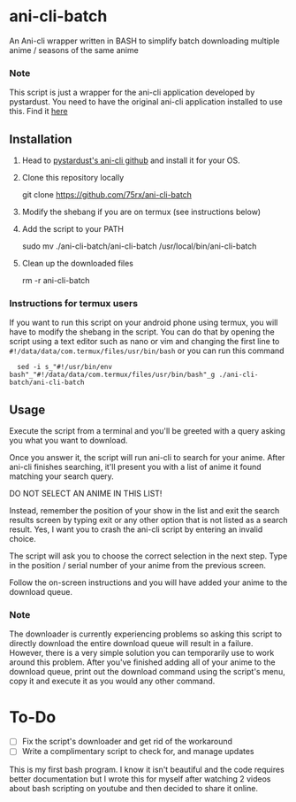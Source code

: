 # ani-cli-batch
An Ani-cli wrapper written in BASH to simplify batch downloading multiple anime / seasons of the same anime

### Note
This script is just a wrapper for the ani-cli application developed by pystardust. You need to have the original ani-cli application installed to use this. Find it [here](https://github.com/pystardust/ani-cli)

## Installation
1. Head to [pystardust's ani-cli github](https://github.com/pystardust/ani-cli) and install it for your OS.
2. Clone this repository locally

    git clone https://github.com/75rx/ani-cli-batch
   
3. Modify the shebang if you are on termux (see instructions below)
4. Add the script to your PATH

    sudo mv ./ani-cli-batch/ani-cli-batch /usr/local/bin/ani-cli-batch
   
6. Clean up the downloaded files

    rm -r ani-cli-batch
   

### Instructions for termux users
If you want to run this script on your android phone using termux, you will have to modify the shebang in the script. You can do that by opening the script using a text editor such as nano or vim and changing the first line to `#!/data/data/com.termux/files/usr/bin/bash`
or you can run this command

      sed -i s_"#!/usr/bin/env bash"_"#!/data/data/com.termux/files/usr/bin/bash"_g ./ani-cli-batch/ani-cli-batch
      
## Usage

Execute the script from a terminal and you'll be greeted with a query asking you what you want to download.

Once you answer it, the script will run ani-cli to search for your anime. After ani-cli finishes searching, it'll present you with a list of anime it found matching your search query.

DO NOT SELECT AN ANIME IN THIS LIST!

Instead, remember the position of your show in the list and exit the search results screen by typing exit or any other option that is not listed as a search result. Yes, I want you to crash the ani-cli script by entering an invalid choice.

The script will ask you to choose the correct selection in the next step. Type in the position / serial number of your anime from the previous screen.

Follow the on-screen instructions and you will have added your anime to the download queue.

### Note

The downloader is currently experiencing problems so asking this script to directly download the entire download queue will result in a failure. However, there is a very simple solution you can temporarily use to work around this problem. After you've finished adding all of your anime to the download queue, print out the download command using the script's menu, copy it and execute it as you would any other command.

# To-Do

- [ ] Fix the script's downloader and get rid of the workaround
- [ ] Write a complimentary script to check for, and manage updates

This is my first bash program. I know it isn't beautiful and the code requires better documentation but I wrote this for myself after watching 2 videos about bash scripting on youtube and then decided to share it online.
